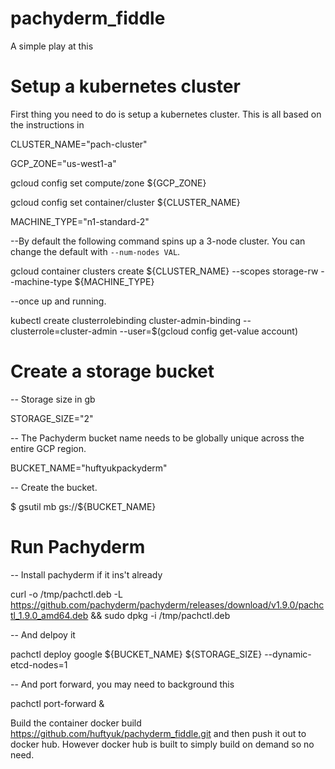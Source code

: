 # pachyderm_fiddle
A simple play at this

# Setup a kubernetes cluster 
First thing you need to do is setup a kubernetes cluster.  This is all based on the instructions in 

CLUSTER_NAME="pach-cluster"

GCP_ZONE="us-west1-a"

gcloud config set compute/zone ${GCP_ZONE}

gcloud config set container/cluster ${CLUSTER_NAME}

MACHINE_TYPE="n1-standard-2"

--By default the following command spins up a 3-node cluster. You can change the default with `--num-nodes VAL`.

gcloud container clusters create ${CLUSTER_NAME} --scopes storage-rw --machine-type ${MACHINE_TYPE}

--once up and running.

kubectl create clusterrolebinding cluster-admin-binding --clusterrole=cluster-admin --user=$(gcloud config get-value account)

# Create a storage bucket
-- Storage size in gb

STORAGE_SIZE="2"

-- The Pachyderm bucket name needs to be globally unique across the entire GCP region.

BUCKET_NAME="huftyukpackyderm"

-- Create the bucket.

$ gsutil mb gs://${BUCKET_NAME}

# Run Pachyderm
-- Install pachyderm if it ins't already

curl -o /tmp/pachctl.deb -L https://github.com/pachyderm/pachyderm/releases/download/v1.9.0/pachctl_1.9.0_amd64.deb && sudo dpkg -i /tmp/pachctl.deb

-- And delpoy it

pachctl deploy google ${BUCKET_NAME} ${STORAGE_SIZE} --dynamic-etcd-nodes=1

-- And port forward, you may need to background this

pachctl port-forward &

Build the container
docker build https://github.com/huftyuk/pachyderm_fiddle.git
and then push it out to docker hub.
However docker hub is built to simply build on demand so no need.

